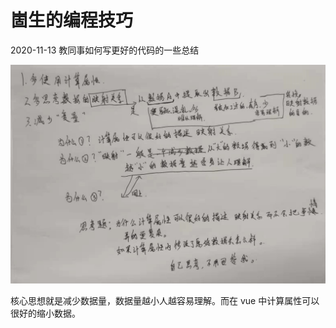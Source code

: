 # 崮生的编程技巧

2020-11-13 教同事如何写更好的代码的一些总结

![image.png](assets/20201113144410-gqm7f9i-image.png)

核心思想就是减少数据量，数据量越小人越容易理解。而在 vue 中计算属性可以很好的缩小数据。
